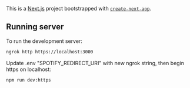 This is a [Next.js](https://nextjs.org) project bootstrapped with [`create-next-app`](https://nextjs.org/docs/pages/api-reference/create-next-app).

## Running server

To run the development server:

```bash
ngrok http https://localhost:3000
```

Update .env "SPOTIFY_REDIRECT_URI" with new ngrok string, then begin https on localhost:

```bash
npm run dev:https
```
